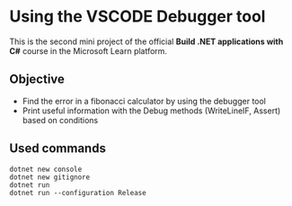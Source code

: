 # Using the VSCODE Debugger tool
This is the second mini project of the official **Build .NET applications with C#** course in the Microsoft Learn platform.

## Objective
- Find the error in a fibonacci calculator by using the debugger tool
- Print useful information with the Debug methods (WriteLineIF, Assert) based on conditions

## Used commands

    dotnet new console
    dotnet new gitignore
    dotnet run
    dotnet run --configuration Release